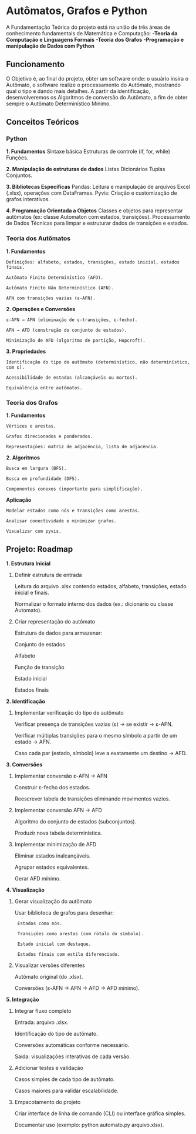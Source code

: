 # Autômatos, Grafos e Python

A Fundamentação Teórica do projeto está na união de três áreas de conhecimento fundamentais de Matemática e Computação:
**-Teoria da Computação e Linguagens Formais**
**-Teoria dos Grafos**
**-Programação e manipulação de Dados com Python**

## Funcionamento

O Objetivo é, ao final do projeto, obter um software onde: o usuário insira o Autômato, o software realize o processamento do Autômato, mostrando qual o tipo e dando mais detalhes. A partir da identificação, desenvolveremos os Algoritmos de conversão do Autômato, a fim de obter sempre o Autômato Determinístico Mínimo.

## Conceitos Teóricos

### Python

**1. Fundamentos**
    Sintaxe básica 
    Estruturas de controle (if, for, while) 
    Funções.

**2. Manipulação de estruturas de dados**
    Listas 
    Dicionários 
    Tuplas 
    Conjuntos.

**3. Bibliotecas Específicas**
    Pandas: Leitura e manipulação de arquivos Excel (.xlsx), operações com DataFrames.
    Pyvis: Criação e customização de grafos interativos.

**4. Programação Orientada a Objetos**
    Classes e objetos para representar autômatos (ex: classe Automaton com estados, transições).
    Processamento de Dados
    Técnicas para limpar e estruturar dados de transições e estados.

### Teoria dos Autômatos

**1. Fundamentos**

    Definições: alfabeto, estados, transições, estado inicial, estados finais.

    Autômato Finito Determinístico (AFD).

    Autômato Finito Não Determinístico (AFN).

    AFN com transições vazias (ε-AFN).

**2. Operações e Conversões**

    ε-AFN → AFN (eliminação de ε-transições, ε-fecho).

    AFN → AFD (construção do conjunto de estados).

    Minimização de AFD (algoritmo de partição, Hopcroft).

**3. Propriedades**

    Identificação do tipo de autômato (determinístico, não determinístico, com ε).

    Acessibilidade de estados (alcançáveis ou mortos).

    Equivalência entre autômatos.
### Teoria dos Grafos
**1. Fundamentos**

    Vértices e arestas.

    Grafos direcionados e ponderados.

    Representações: matriz de adjacência, lista de adjacência.

**2. Algoritmos**

    Busca em largura (BFS).

    Busca em profundidade (DFS).

    Componentes conexos (importante para simplificação).

**Aplicação**

    Modelar estados como nós e transições como arestas.

    Analisar conectividade e minimizar grafos.

    Visualizar com pyvis.


## Projeto: Roadmap

**1. Estrutura Inicial**

1. Definir estrutura de entrada

    Leitura do arquivo .xlsx contendo estados, alfabeto, transições, estado inicial e finais.

    Normalizar o formato interno dos dados (ex.: dicionário ou classe Automato).

2. Criar representação do autômato

    Estrutura de dados para armazenar:

    Conjunto de estados

    Alfabeto

    Função de transição

    Estado inicial

    Estados finais

**2. Identificação**

1. Implementar verificação do tipo de autômato

    Verificar presença de transições vazias (ε) → se existir → ε-AFN.

    Verificar múltiplas transições para o mesmo símbolo a partir de um estado → AFN.

    Caso cada par (estado, símbolo) leve a exatamente um destino → AFD.

**3. Conversões**

1. Implementar conversão ε-AFN → AFN

    Construir ε-fecho dos estados.

    Reescrever tabela de transições eliminando movimentos vazios.

2. Implementar conversão AFN → AFD

    Algoritmo do conjunto de estados (subconjuntos).

    Produzir nova tabela determinística.

3. Implementar minimização de AFD

    Eliminar estados inalcançáveis.

    Agrupar estados equivalentes.

    Gerar AFD mínimo.

**4. Visualização**

1. Gerar visualização do autômato

    Usar biblioteca de grafos para desenhar:

        Estados como nós.

        Transições como arestas (com rótulo do símbolo).

        Estado inicial com destaque.

        Estados finais com estilo diferenciado.

2. Visualizar versões diferentes

    Autômato original (do .xlsx).

    Conversões (ε-AFN → AFN → AFD → AFD mínimo).

**5. Integração**

1. Integrar fluxo completo

    Entrada: arquivo .xlsx.

    Identificação do tipo de autômato.

    Conversões automáticas conforme necessário.

    Saída: visualizações interativas de cada versão.

2. Adicionar testes e validação

    Casos simples de cada tipo de autômato.

    Casos maiores para validar escalabilidade.

3. Empacotamento do projeto

    Criar interface de linha de comando (CLI) ou interface gráfica simples.

    Documentar uso (exemplo: python automato.py arquivo.xlsx).
